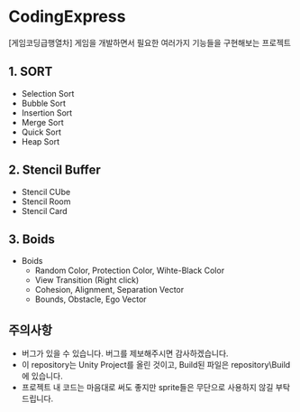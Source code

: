 # CodingExpress
[게임코딩급행열차] 게임을 개발하면서 필요한 여러가지 기능들을 구현해보는 프로젝트

## 1. SORT
- Selection Sort
- Bubble Sort
- Insertion Sort
- Merge Sort
- Quick Sort
- Heap Sort

## 2. Stencil Buffer
- Stencil CUbe
- Stencil Room
- Stencil Card

## 3. Boids
- Boids
  - Random Color, Protection Color, Wihte-Black Color
  - View Transition (Right click)
  - Cohesion, Alignment, Separation Vector
  - Bounds, Obstacle, Ego Vector

## 주의사항
- 버그가 있을 수 있습니다. 버그를 제보해주시면 감사하겠습니다.
- 이 repository는 Unity Project를 올린 것이고, Build된 파일은 repository\Build에 있습니다.
- 프로젝트 내 코드는 마음대로 써도 좋지만 sprite들은 무단으로 사용하지 않길 부탁드립니다.
